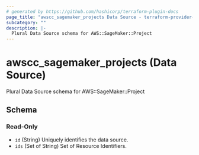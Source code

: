 ```yaml
---
# generated by https://github.com/hashicorp/terraform-plugin-docs
page_title: "awscc_sagemaker_projects Data Source - terraform-provider-awscc"
subcategory: ""
description: |-
  Plural Data Source schema for AWS::SageMaker::Project
---
```


# awscc_sagemaker_projects (Data Source)

Plural Data Source schema for AWS::SageMaker::Project



<!-- schema generated by tfplugindocs -->
## Schema

### Read-Only

- `id` (String) Uniquely identifies the data source.
- `ids` (Set of String) Set of Resource Identifiers.
